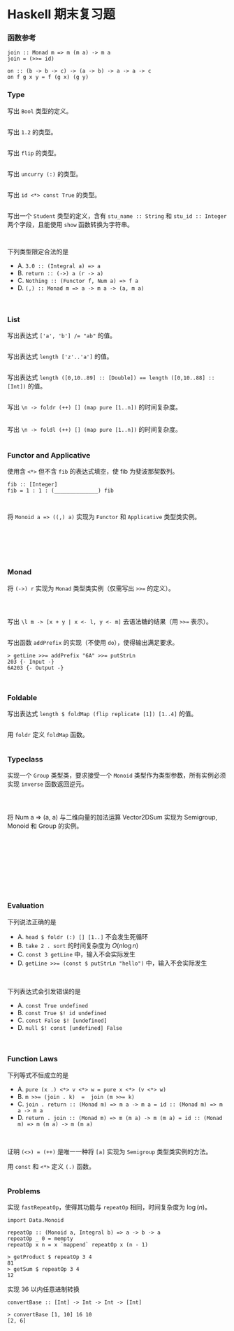 Haskell 期末复习题
===
<style>
s, del, s *, del * {
  color: rgba(0, 0, 0, 0);
  text-decoration: none;
}
s:hover, del:hover, s>*:hover, del>*:hover {
  color: #333;
}
s, del, s>*, del>* {  
  background-color: rgba(0, 0, 0, 0); !important;
}
</style>
### 函数参考
```
join :: Monad m => m (m a) -> m a
join = (>>= id)

on :: (b -> b -> c) -> (a -> b) -> a -> a -> c
on f g x y = f (g x) (g y)
```

### Type
写出 `Bool` 类型的定义。  
~~`data Bool = False | True`~~

写出 `1.2` 的类型。  
~~`Fractional p => p`~~

写出 `flip` 的类型。  
~~`(a -> b -> c) -> b -> a -> c`~~

写出 `uncurry (:)` 的类型。  
~~`(a, [a]) -> [a]`~~

写出 `id <*> const True` 的类型。  
~~`(Bool -> a) -> a`~~

写出一个 `Student` 类型的定义，含有 `stu_name :: String` 和 `stu_id :: Integer` 两个字段，且能使用 `show` 函数转换为字符串。  
~~`data Student = Student {stu_name :: String, stu_id :: Integer} deriving (Show)`~~

下列类型限定合法的是
* A. `3.0 :: (Integral a) => a`
* B. `return :: (->) a (r -> a)`
* C. `Nothing :: (Functor f, Num a) => f a`
* D. `(,) :: Monad m => a -> m a -> (a, m a)`

~~BD~~

### List
写出表达式 `['a', 'b'] /= "ab"` 的值。  
~~`False`~~

写出表达式 `length ['z'..'a']` 的值。  
~~`0`~~

写出表达式 `length ([0,10..89] :: [Double]) == length ([0,10..88] :: [Int])` 的值。  
~~`False`~~

写出 `\n -> foldr (++) [] (map pure [1..n])` 的时间复杂度。  
~~O(n)~~

写出 `\n -> foldl (++) [] (map pure [1..n])` 的时间复杂度。  
~~O(n^2)~~

### Functor and Applicative
使用含 `<*>` 但不含 `fib` 的表达式填空，使 fib 为斐波那契数列。
```
fib :: [Integer]
fib = 1 : 1 : (______________) fib
```
~~`zipWith (+) <*> tail`~~

将 `Monoid a => ((,) a)` 实现为 `Functor` 和 `Applicative` 类型类实例。
<s>
```
instance Functor ((,) a) where
    fmap f (x, y) = (x, f y)
instance Monoid a => Applicative ((,) a) where
    pure y = (mempty, y)
    (x1, f) <*> (x2, y) = (x1 `mappend` x2, f y)
```
</s>

### Monad
将 `(->) r` 实现为 `Monad` 类型类实例（仅需写出 `>>=` 的定义）。
<s>
```
instance Monad (->) r where
    f >>= k = \ r -> k (f r) r
```
</s>

写出 `\l m -> [x + y | x <- l, y <- m]` 去语法糖的结果（用 `>>=` 表示）。  
~~`\l m -> l >>= \x -> m >>= \y -> return $ x + y`~~

写出函数 `addPrefix` 的实现（不使用 `do`），使得输出满足要求。
```
> getLine >>= addPrefix "6A" >>= putStrLn
203 {- Input -}
6A203 {- Output -}
```
~~`addPrefix p = return . (p ++)`~~

### Foldable
写出表达式 `length $ foldMap (flip replicate [1]) [1..4]` 的值。  
~~`10`~~

用 `foldr` 定义 `foldMap` 函数。  
~~`foldMap f = foldr (mappend . f) mempty`~~

### Typeclass
实现一个 `Group` 类型类，要求接受一个 `Monoid` 类型作为类型参数，所有实例必须实现 `inverse` 函数返回逆元。
<s>
```
class Monoid a => Group a where
    inverse :: a -> a
```
</s>

将 Num a => (a, a) 与二维向量的加法运算 Vector2DSum 实现为 Semigroup, Monoid 和 Group 的实例。
<s>
```
newtype Vector2DSum a = Vector2DSum { getVector2DSum :: (a, a) }
    deriving (Eq, Ord, Show)
instance Num a => Semigroup (Vector2DSum a) where
    Vector2DSum (x1, y1) <> Vector2DSum (x2, y2) = Vector2DSum (x1 + x2, y1 + y2)
instance Num a => Monoid (Vector2DSum a) where
    mempty = Vector2DSum (0, 0)
instance Num a => Group (Vector2DSum a) where
    inverse (Vector2DSum (x, y)) = Vector2DSum (-x, -y)
```
</s>

### Evaluation
下列说法正确的是
* A. `head $ foldr (:) [] [1..]` 不会发生死循环
* B. `take 2 . sort` 的时间复杂度为 $O(n\log n)$
* C. `const 3 getLine` 中，输入不会实际发生
* D. `getLine >>= (const $ putStrLn "hello")` 中，输入不会实际发生

~~AC~~

下列表达式会引发错误的是
* A. `const True undefined`
* B. `const True $! id undefined`
* C. `const False $! [undefined]`
* D. `null $! const [undefined] False`

~~B~~

### Function Laws
下列等式不恒成立的是
* A. `pure (x .) <*> v <*> w = pure x <*> (v <*> w)`
* B. `m >>= (join . k)  =  join (m >>= k)`
* C. `join . return :: (Monad m) => m a -> m a = id :: (Monad m) => m a -> m a`
* D. `return . join :: (Monad m) => m (m a) -> m (m a) = id :: (Monad m) => m (m a) -> m (m a)`

~~D~~

证明 `(<>) = (++)` 是唯一一种将 `[a]` 实现为 `Semigroup` 类型类实例的方法。

用 `const` 和 `<*>` 定义 `(.)` 函数。  
~~`const (<*>) <*> const`~~

### Problems
实现 `fastRepeatOp`，使得其功能与 `repeatOp` 相同，时间复杂度为 $\log(n)$。
```
import Data.Monoid

repeatOp :: (Monoid a, Integral b) => a -> b -> a
repeatOp _ 0 = mempty
repeatOp x n = x `mappend` repeatOp x (n - 1)

> getProduct $ repeatOp 3 4
81
> getSum $ repeatOp 3 4
12
```

实现 36 以内任意进制转换
```
convertBase :: [Int] -> Int -> Int -> [Int]

> convertBase [1, 10] 16 10
[2, 6]
```
